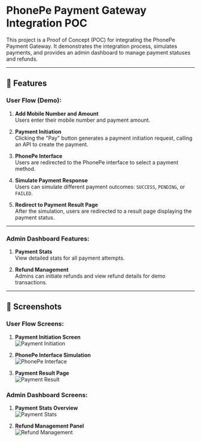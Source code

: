 # PhonePe Payment Gateway Integration POC

This project is a Proof of Concept (POC) for integrating the PhonePe Payment Gateway. It demonstrates the integration process, simulates payments, and provides an admin dashboard to manage payment statuses and refunds.

---

## 🔹 Features

### User Flow (Demo):
1. **Add Mobile Number and Amount**  
   Users enter their mobile number and payment amount.

2. **Payment Initiation**  
   Clicking the "Pay" button generates a payment initiation request, calling an API to create the payment.

3. **PhonePe Interface**  
   Users are redirected to the PhonePe interface to select a payment method.

4. **Simulate Payment Response**  
   Users can simulate different payment outcomes: `SUCCESS`, `PENDING`, or `FAILED`.

5. **Redirect to Payment Result Page**  
   After the simulation, users are redirected to a result page displaying the payment status.

---

### Admin Dashboard Features:
1. **Payment Stats**  
   View detailed stats for all payment attempts.

2. **Refund Management**  
   Admins can initiate refunds and view refund details for demo transactions.

---

## 📸 Screenshots

### User Flow Screens:
1. **Payment Initiation Screen**  
   ![Payment Initiation](screenshots/payment_initiation.png)

2. **PhonePe Interface Simulation**  
   ![PhonePe Interface](screenshots/phonepe_interface.png)

3. **Payment Result Page**  
   ![Payment Result](screenshots/payment_result.png)

### Admin Dashboard Screens:
1. **Payment Stats Overview**  
   ![Payment Stats](screenshots/payment_stats.png)

2. **Refund Management Panel**  
   ![Refund Management](screenshots/refund_management.png)
